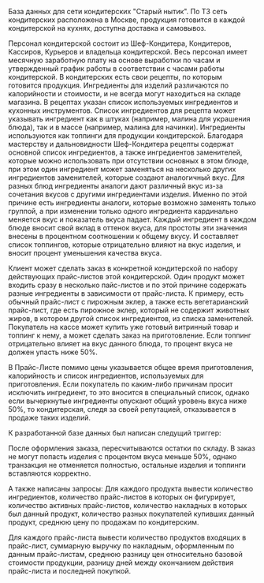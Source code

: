 База данных для сети кондитерских "Старый нытик". По ТЗ сеть кондитерских расположена в Москве, продукция готовится в каждой кондитерской на кухнях, доступна доставка и самовывоз. 

Персонал кондитерской состоит из Шеф-Кондитера, Кондитеров, Кассиров, Курьеров и владельца кондитерской. Весь персонал имеет месячную заработную плату на основе выработки по часам и
утвержденный график работы в соответствии с часами работы кондитерской. В кондитерских есть свои рецепты, по которым готовится продукция. Ингредиенты для изделий различаются по калорийности 
и стоимости, и не всегда могут находиться на складе магазина. В рецептах указан список используемых ингредиентов и кухонных инструментов. Список ингредиентов для рецепта может указывать 
ингредиент как в штуках (например, малина для украшения блюда), так и в массе (например, малина для начинки). Ингредиенты используются как топпинги для продукции кондитерской. Благодаря 
мастерству и дальновидности Шеф-Кондитера рецепты содержат основной список ингредиентов, а также ингредиентов заменителей, которые можно использовать при отсутствии основных в этом блюде, 
при этом один ингредиент может заменяться на несколько других ингредиентов заменителей, которые создают аналогичный вкус. Для разных блюд ингредиенты аналоги дают различный вкус из-за 
сочетания вкусов с другими ингредиентами изделия. Именно по этой причине есть ингредиенты аналоги, которые возможно заменять только группой, а при изменении только одного ингредиента
кардинально меняется вкус и показатель вкуса падает. Каждый ингредиент в каждом блюде вносит свой вклад в оттенок вкуса, для простоты эти значения внесены в процентном соотношении к 
общему вкусу. И составляет список топпингов, которые отрицательно влияют на вкус изделия, и вносит процент уменьшения качества вкуса.

Клиент может сделать заказ в конкретной кондитерской по набору действующих прайс-листов этой кондитерской. Один продукт может входить сразу в несколько пайс-листов и по этой причине содержать 
разные ингредиенты в зависимости от прайс-листа. К примеру, есть обычный прайс-лист с пирожным эклер, а также есть вегетарианский прайс-лист, где есть пирожное эклер, который не содержит 
животных жиров, в котором другой список ингредиентов, из списка заменителей. Покупатель на кассе может купить уже готовый витринный товар и топпинг к нему, а может сделать заказ на приготовление.
Если топпинг отрицательно влияет на вкус данного блюда, то процент вкуса не должен упасть ниже 50%.

В Прайс-Листе помимо цены указывается общее время приготовления, калорийность и список ингредиентов, используемых для приготовления. Если покупатель по каким-либо причинам просит исключить 
ингредиент, то это вносится в специальный список, однако если вычеркнутые ингредиенты опускают общий уровень вкуса ниже 50%, то кондитерская, следя за своей репутацией, отказывается в продаже 
таких изделий.

К разработанной базе данных был написан следущий триггер:
 
После оформления заказа, пересчитываются остатки по складу. В заказ не могут попасть изделия с процентом вкуса меньше 50%, однако транзакция не отменяется полностью, остальные изделия 
и топпинги вставляются корректно.

А также написаны запросы:
Для каждого продукта вывести количество ингредиентов, количество прайс-листов в которых он фигурирует, количество активных прайс-листов, количество накладных в которых был данный продукт, 
количество разных покупателей купивших данный продукт, среднюю цену по продажам по кондитерским.

Для каждого прайс-листа вывести количество продуктов входящих в прайс-лист, суммарную выручку по накладным, оформленным по данным прайс-листам, среднюю разницу цен относительно базовой 
стоимости продукции, разницу дней между окончанием действия прайс-листа и последней покупкой.

